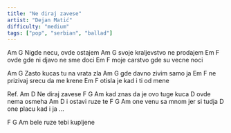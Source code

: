 ```yaml
---
title: "Ne diraj zavese"
artist: "Dejan Matić"
difficulty: "medium"
tags: ["pop", "serbian", "ballad"]
---
```


Am                     G
Nigde necu, ovde ostajem
Am                          G
svoje kraljevstvo ne prodajem
Em                           F
ovde gde ni djavo ne sme doci
Em                           F
moje carstvo gde su vecne noci

Am                        G
Zasto kucas tu na vrata zla
Am                    G
gde davno zivim samo ja
Em                           F
ne prizivaj srecu da me krene
Em                        F
otisla je kad i ti od mene


Ref.
         Am    D
Ne diraj zavese
F              G        Am
kad znas da je ovo tuge kuca
D
ovde nema osmeha
         Am   D
i ostavi ruze te
F         G            Am
one venu sa mnom jer si tudja
D
one placu kad i ja ...

F         G           Am
bele ruze tebi kupljene
